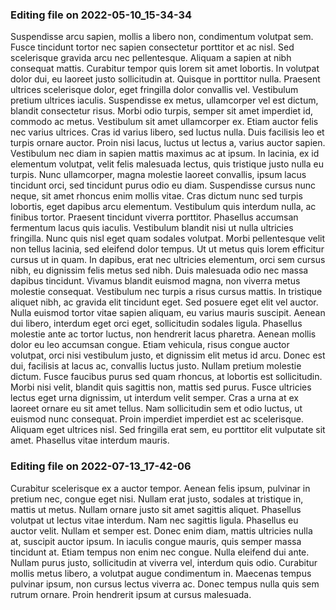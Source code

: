 

### Editing file on 2022-05-10_15-34-34

Suspendisse arcu sapien, mollis a libero non, condimentum volutpat sem. Fusce tincidunt tortor nec sapien consectetur porttitor et ac nisl. Sed scelerisque gravida arcu nec pellentesque. Aliquam a sapien at nibh consequat mattis. Curabitur tempor quis lorem sit amet lobortis. In volutpat dolor dui, eu laoreet justo sollicitudin at. Quisque in porttitor nulla. Praesent ultrices scelerisque dolor, eget fringilla dolor convallis vel. Vestibulum pretium ultrices iaculis. Suspendisse ex metus, ullamcorper vel est dictum, blandit consectetur risus. Morbi odio turpis, semper sit amet imperdiet id, commodo ac metus. Vestibulum sit amet ullamcorper ex. Etiam auctor felis nec varius ultrices. Cras id varius libero, sed luctus nulla. Duis facilisis leo et turpis ornare auctor.
Proin nisi lacus, luctus ut lectus a, varius auctor sapien. Vestibulum nec diam in sapien mattis maximus ac at ipsum. In lacinia, ex id elementum volutpat, velit felis malesuada lectus, quis tristique justo nulla eu turpis. Nunc ullamcorper, magna molestie laoreet convallis, ipsum lacus tincidunt orci, sed tincidunt purus odio eu diam. Suspendisse cursus nunc neque, sit amet rhoncus enim mollis vitae. Cras dictum nunc sed turpis lobortis, eget dapibus arcu elementum. Vestibulum quis interdum nulla, ac finibus tortor.
Praesent tincidunt viverra porttitor. Phasellus accumsan fermentum lacus quis iaculis. Vestibulum blandit nisi ut nulla ultricies fringilla. Nunc quis nisl eget quam sodales volutpat. Morbi pellentesque velit non tellus lacinia, sed eleifend dolor tempus. Ut ut metus quis lorem efficitur cursus ut in quam. In dapibus, erat nec ultricies elementum, orci sem cursus nibh, eu dignissim felis metus sed nibh. Duis malesuada odio nec massa dapibus tincidunt. Vivamus blandit euismod magna, non viverra metus molestie consequat. Vestibulum nec turpis a risus cursus mattis. In tristique aliquet nibh, ac gravida elit tincidunt eget. Sed posuere eget elit vel auctor. Nulla euismod tortor vitae sapien aliquam, eu varius mauris suscipit.
Aenean dui libero, interdum eget orci eget, sollicitudin sodales ligula. Phasellus molestie ante ac tortor luctus, non hendrerit lacus pharetra. Aenean mollis dolor eu leo accumsan congue. Etiam vehicula, risus congue auctor volutpat, orci nisi vestibulum justo, et dignissim elit metus id arcu. Donec est dui, facilisis at lacus ac, convallis luctus justo. Nullam pretium molestie dictum. Fusce faucibus purus sed quam rhoncus, at lobortis est sollicitudin.
Morbi nisi velit, blandit quis sagittis non, mattis sed purus. Fusce ultricies lectus eget urna dignissim, ut interdum velit semper. Cras a urna at ex laoreet ornare eu sit amet tellus. Nam sollicitudin sem et odio luctus, ut euismod nunc consequat. Proin imperdiet imperdiet est ac scelerisque. Aliquam eget ultrices nisl. Sed fringilla erat sem, eu porttitor elit vulputate sit amet. Phasellus vitae interdum mauris.




### Editing file on 2022-07-13_17-42-06

Curabitur scelerisque ex a auctor tempor. Aenean felis ipsum, pulvinar in pretium nec, congue eget nisi. Nullam erat justo, sodales at tristique in, mattis ut metus. Nullam ornare justo sit amet sagittis aliquet. Phasellus volutpat ut lectus vitae interdum. Nam nec sagittis ligula. Phasellus eu auctor velit.
Nullam et semper est. Donec enim diam, mattis ultricies nulla at, suscipit auctor ipsum. In iaculis congue mauris, quis semper massa tincidunt at. Etiam tempus non enim nec congue. Nulla eleifend dui ante. Nullam purus justo, sollicitudin at viverra vel, interdum quis odio. Curabitur mollis metus libero, a volutpat augue condimentum in. Maecenas tempus pulvinar ipsum, non cursus lectus viverra ac. Donec tempus nulla quis sem rutrum ornare. Proin hendrerit ipsum at cursus malesuada.


